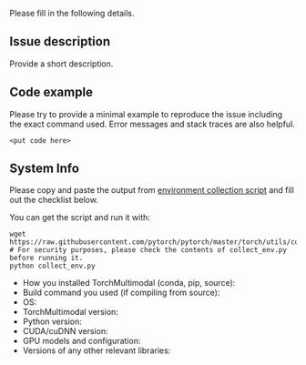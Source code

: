 Please fill in the following details.

## Issue description

Provide a short description.

## Code example

Please try to provide a minimal example to reproduce the issue
including the exact command used.
Error messages and stack traces are also helpful.

```
<put code here>
```

## System Info
Please copy and paste the output from 
[environment collection script](https://raw.githubusercontent.com/pytorch/pytorch/master/torch/utils/collect_env.py)
and fill out the checklist below.

You can get the script and run it with:
```
wget https://raw.githubusercontent.com/pytorch/pytorch/master/torch/utils/collect_env.py
# For security purposes, please check the contents of collect_env.py before running it.
python collect_env.py
```

- How you installed TorchMultimodal (conda, pip, source):
- Build command you used (if compiling from source):
- OS:
- TorchMultimodal version:
- Python version:
- CUDA/cuDNN version:
- GPU models and configuration:
- Versions of any other relevant libraries:
